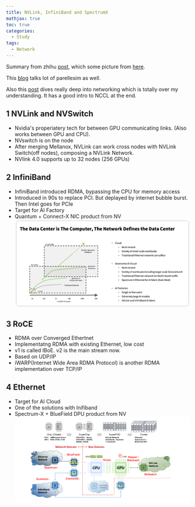 ```yaml
---
title: NVLink, InfiniBand and SpectrumX
mathjax: true
toc: true
categories:
  - Study
tags:
  - Network
---
```


Summary from zhihu [post](https://zhuanlan.zhihu.com/p/682360619), which some picture from [here](https://www.naddod.com/blog/nvidia-ai-landscape-nvlink-infiniband-and-ethernet-technologies?srsltid=AfmBOorBszfZ4OyBlNPYvxdsYmjW3hzmLAS67ARfUMjtZmdtQKAGweuJ).  

This [blog](https://loop.houmin.site/context/ib2nvlink/) talks lot of parellesim as well.

Also this [post](https://zhuanlan.zhihu.com/p/29384865118) dives really deep into networking which is totally over my understanding. It has a good intro to NCCL at the end.

## 1 NVLink and NVSwitch
- Nvidia's properiatery tech for between GPU communicating links. (Also works between GPU and CPU).
- NVswitch is on the node
- After merging Mellanox, NVLink can work cross nodes with NVLink Switch(off nodes), composing a NVLink Network.  
- NVlink 4.0 supports up to 32 nodes (256 GPUs)

## 2 InfiniBand
- InfiniBand introduced RDMA, bypassing the CPU for memory access
- Introduced in 90s to replace PCI. But deplayed by internet bubble burst. Then Intel goes for PCIe
- Target for AI Factory
- Quantum + Connect-X NIC product from NV
![Alt text](/assets/images/2025/25-05-13-networks_files/infiniband.png)
## 3 RoCE
- RDMA over Converged Ethertnet
- Implementatng RDMA with existing Ethernet, low cost
- v1 is called IBoE. v2 is the main stream now.
- Based on UDP/IP
- iWARP(Internet Wide Area RDMA Protocol) is another RDMA implementation over TCP/IP
## 4 Ethernet
- Target for AI Cloud
- One of the solutions with Inifiband
- Spectrum-X + BlueField DPU product from NV
![Alt text](/assets/images/2025/25-05-13-networks_files/ethernet.png)